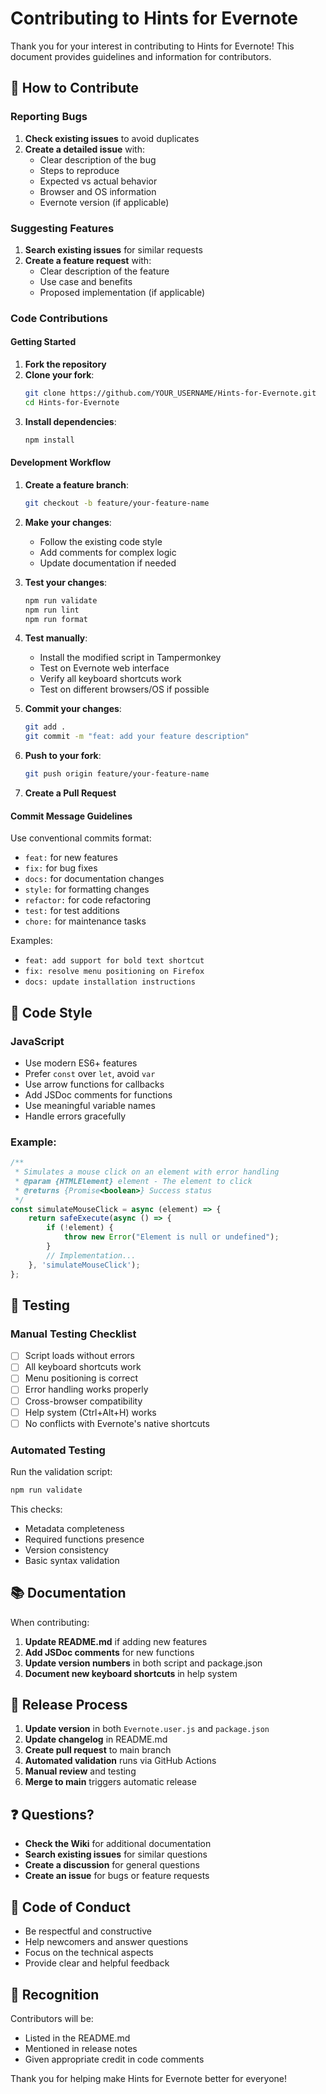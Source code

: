 # Contributing to Hints for Evernote

Thank you for your interest in contributing to Hints for Evernote! This document provides guidelines and information for contributors.

## 🤝 How to Contribute

### Reporting Bugs

1. **Check existing issues** to avoid duplicates
2. **Create a detailed issue** with:
   - Clear description of the bug
   - Steps to reproduce
   - Expected vs actual behavior
   - Browser and OS information
   - Evernote version (if applicable)

### Suggesting Features

1. **Search existing issues** for similar requests
2. **Create a feature request** with:
   - Clear description of the feature
   - Use case and benefits
   - Proposed implementation (if applicable)

### Code Contributions

#### Getting Started

1. **Fork the repository**
2. **Clone your fork**:
   ```bash
   git clone https://github.com/YOUR_USERNAME/Hints-for-Evernote.git
   cd Hints-for-Evernote
   ```
3. **Install dependencies**:
   ```bash
   npm install
   ```

#### Development Workflow

1. **Create a feature branch**:
   ```bash
   git checkout -b feature/your-feature-name
   ```

2. **Make your changes**:
   - Follow the existing code style
   - Add comments for complex logic
   - Update documentation if needed

3. **Test your changes**:
   ```bash
   npm run validate
   npm run lint
   npm run format
   ```

4. **Test manually**:
   - Install the modified script in Tampermonkey
   - Test on Evernote web interface
   - Verify all keyboard shortcuts work
   - Test on different browsers/OS if possible

5. **Commit your changes**:
   ```bash
   git add .
   git commit -m "feat: add your feature description"
   ```

6. **Push to your fork**:
   ```bash
   git push origin feature/your-feature-name
   ```

7. **Create a Pull Request**

#### Commit Message Guidelines

Use conventional commits format:
- `feat:` for new features
- `fix:` for bug fixes
- `docs:` for documentation changes
- `style:` for formatting changes
- `refactor:` for code refactoring
- `test:` for test additions
- `chore:` for maintenance tasks

Examples:
- `feat: add support for bold text shortcut`
- `fix: resolve menu positioning on Firefox`
- `docs: update installation instructions`

## 📝 Code Style

### JavaScript

- Use modern ES6+ features
- Prefer `const` over `let`, avoid `var`
- Use arrow functions for callbacks
- Add JSDoc comments for functions
- Use meaningful variable names
- Handle errors gracefully

### Example:

```javascript
/**
 * Simulates a mouse click on an element with error handling
 * @param {HTMLElement} element - The element to click
 * @returns {Promise<boolean>} Success status
 */
const simulateMouseClick = async (element) => {
    return safeExecute(async () => {
        if (!element) {
            throw new Error("Element is null or undefined");
        }
        // Implementation...
    }, 'simulateMouseClick');
};
```

## 🧪 Testing

### Manual Testing Checklist

- [ ] Script loads without errors
- [ ] All keyboard shortcuts work
- [ ] Menu positioning is correct
- [ ] Error handling works properly
- [ ] Cross-browser compatibility
- [ ] Help system (Ctrl+Alt+H) works
- [ ] No conflicts with Evernote's native shortcuts

### Automated Testing

Run the validation script:
```bash
npm run validate
```

This checks:
- Metadata completeness
- Required functions presence
- Version consistency
- Basic syntax validation

## 📚 Documentation

When contributing:

1. **Update README.md** if adding new features
2. **Add JSDoc comments** for new functions
3. **Update version numbers** in both script and package.json
4. **Document new keyboard shortcuts** in help system

## 🔄 Release Process

1. **Update version** in both `Evernote.user.js` and `package.json`
2. **Update changelog** in README.md
3. **Create pull request** to main branch
4. **Automated validation** runs via GitHub Actions
5. **Manual review** and testing
6. **Merge to main** triggers automatic release

## ❓ Questions?

- **Check the Wiki** for additional documentation
- **Search existing issues** for similar questions
- **Create a discussion** for general questions
- **Create an issue** for bugs or feature requests

## 📜 Code of Conduct

- Be respectful and constructive
- Help newcomers and answer questions
- Focus on the technical aspects
- Provide clear and helpful feedback

## 🙏 Recognition

Contributors will be:
- Listed in the README.md
- Mentioned in release notes
- Given appropriate credit in code comments

Thank you for helping make Hints for Evernote better for everyone!
